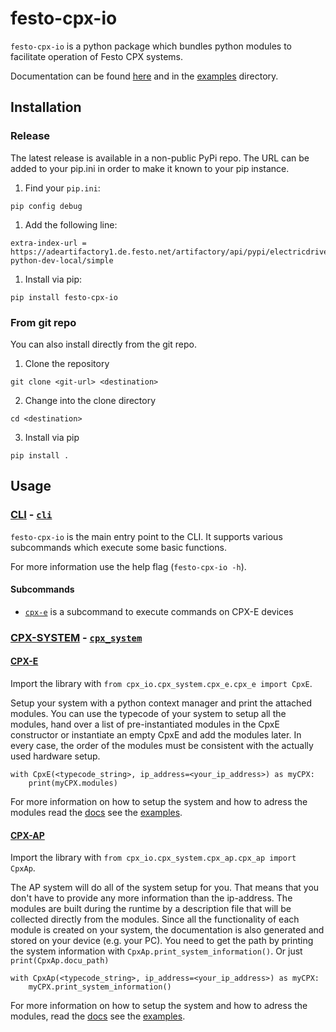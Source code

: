 # festo-cpx-io
`festo-cpx-io` is a python package which bundles python modules to facilitate operation of Festo CPX systems.

Documentation can be found [here](https://festo.gitlab-pages.festo.company/electric-automation/remote-io/festo-cpx-io/) and in the [examples](./examples) directory.

## Installation
### Release

The latest release is available in a non-public PyPi repo. 
The URL can be added to your pip.ini in order to make it known to your pip instance.

1. Find your `pip.ini`:
```
pip config debug
```

1. Add the following line:
```
extra-index-url = https://adeartifactory1.de.festo.net/artifactory/api/pypi/electricdrives-python-dev-local/simple
```

1. Install via pip:
```
pip install festo-cpx-io
```

### From git repo
You can also install directly from the git repo.

1. Clone the repository

```
git clone <git-url> <destination>
```

2. Change into the clone directory
```
cd <destination>
```

3. Install via pip
```
pip install .
```

## Usage
### [CLI](https://festo.gitlab-pages.festo.company/electric-automation/remote-io/festo-cpx-io/features/cli.html) - [`cli`](https://festo.gitlab-pages.festo.company/electric-automation/remote-io/festo-cpx-io/cpx_io.cli.html#module-cpx_io.cli.cli)
`festo-cpx-io` is the main entry point to the CLI.
It supports various subcommands which execute some basic functions.

For more information use the help flag  (`festo-cpx-io -h`).

#### Subcommands
- [`cpx-e`](https://festo.gitlab-pages.festo.company/electric-automation/remote-io/festo-cpx-io/features/cli.html#cpx-e) is a subcommand to execute commands on CPX-E devices

### [CPX-SYSTEM](https://festo.gitlab-pages.festo.company/electric-automation/remote-io/festo-cpx-io/features/cpx_io.html) - [`cpx_system`](https://festo.gitlab-pages.festo.company/electric-automation/remote-io/festo-cpx-io/cpx_io.cpx_system.html#)
#### [CPX-E](https://festo.gitlab-pages.festo.company/electric-automation/remote-io/festo-cpx-io/cpx_io.cpx_system.cpx_e.html)
Import the library with `from cpx_io.cpx_system.cpx_e.cpx_e import CpxE`. 

Setup your system with a python context manager and print the attached modules. You can use the typecode of your system to setup all the modules, hand over a list of pre-instantiated modules in the CpxE constructor or instantiate an empty CpxE and add the modules later. In every case, the order of the modules must be consistent with the actually used hardware setup.

```
with CpxE(<typecode_string>, ip_address=<your_ip_address>) as myCPX:
    print(myCPX.modules)
```

For more information on how to setup the system and how to adress the modules read the [docs](https://festo.gitlab-pages.festo.company/electric-automation/remote-io/festo-cpx-io/features/cpx_io.html#cpx-e) see the [examples](https://festo.gitlab-pages.festo.company/electric-automation/remote-io/festo-cpx-io/examples.html#cpx-e).


#### [CPX-AP](https://festo.gitlab-pages.festo.company/electric-automation/remote-io/festo-cpx-io/cpx_io.cpx_system.cpx_ap.html)
Import the library with `from cpx_io.cpx_system.cpx_ap.cpx_ap import CpxAp`.

The AP system will do all of the system setup for you. That means that you don't have to provide any more information than the ip-address. The modules are built during the runtime by a description file that will be collected directly from the modules. Since all the functionality of each module is created on your system, the documentation is also generated and stored on your device (e.g. your PC). You need to get the path by printing the system information with `CpxAp.print_system_information()`. Or just `print(CpxAp.docu_path)`

```
with CpxAp(<typecode_string>, ip_address=<your_ip_address>) as myCPX:
    myCPX.print_system_information()
```

For more information on how to setup the system and how to adress the modules, read the [docs](https://festo.gitlab-pages.festo.company/electric-automation/remote-io/festo-cpx-io/features/cpx_io.html#cpx-ap) see the [examples](https://festo.gitlab-pages.festo.company/electric-automation/remote-io/festo-cpx-io/examples.html#cpx-ap).

